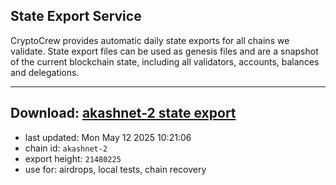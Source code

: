 ## State Export Service
CryptoCrew provides automatic daily state exports for all chains we validate. State export files can be used as genesis files and are a snapshot of the current blockchain state, including all validators, accounts, balances and delegations.

---
**Download: [akashnet-2 state export](https://dl-eu2.ccvalidators.com/SERVICE/akash/akashnet-2_export_21480225.json)**
---

- last updated: Mon May 12 2025 10:21:06
- chain id: `akashnet-2`
- export height: `21480225`
- use for: airdrops, local tests, chain recovery
